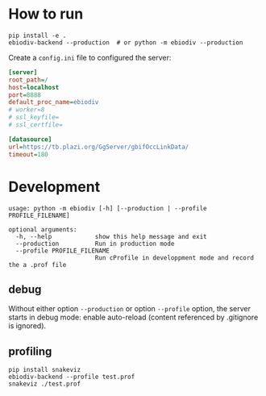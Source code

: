 # How to run

```
pip install -e .
ebiodiv-backend --production  # or python -m ebiodiv --production
```

Create a `config.ini` file to configured the server:

```ini
[server]
root_path=/
host=localhost
port=8888
default_proc_name=ebiodiv
# worker=8
# ssl_keyfile=
# ssl_certfile=

[datasource]
url=https://tb.plazi.org/GgServer/gbifOccLinkData/
timeout=180
```

# Development

```
usage: python -m ebiodiv [-h] [--production | --profile PROFILE_FILENAME]

optional arguments:
  -h, --help            show this help message and exit
  --production          Run in production mode
  --profile PROFILE_FILENAME
                        Run cProfile in developpment mode and record the a .prof file
```

## debug

Without either option `--production` or option `--profile` option, the server starts in debug mode: enable auto-reload (content referenced by .gitignore is ignored).

## profiling

```
pip install snakeviz
ebiodiv-backend --profile test.prof
snakeviz ./test.prof
```
